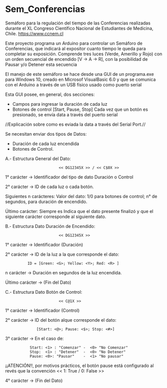# Sem_Conferencias
Semáforo para la regulación del tiempo de las Conferencias realizadas durante el XL Congreso Científico Nacional de Estudiantes de Medicina, Chile. https://www.ccnem.cl

Este proyecto programa un Arduino para controlar un Semáforo de Conferencias,
que indicará al expositor cuanto tiempo le queda para completar su exposición.
Comprende tres luces (Verde, Amerillo y Rojo) con un orden secuencial
de encendido [V -> A -> R], con la posibilidad de Pausar y/o Detener esta secuencia

El manejo de este semáforo se hace desde una GUI de un programa.exe para Windows 10,
creado en Microsof VisualBasic 6.0 y que se comunica con el Arduino a través de un USB físico
usado como puerto serial

Esta GUI posee, en general, dos secciones:
- Campos para ingresar la duración de cada luz
- Botones de control [Start, Pause, Stop]
Cada vez que un botón es presionado, se envía data a través del puerto serial 


//Explicación sobre como es eviada la data a través del Serial Port.//

Se necesitan enviar dos tipos de Datos:
- Duración de cada luz encendida
- Botones de Control.

A.- Estructura General del Dato:

                            << DG12345X >> / << C$0X >>

1° carácter -> Identificador del tipo de dato Duración <D> o Control <C>

2° carácter -> ID de cada luz o cada botón.

Siguientes n carácteres: Valor del dato: 1/0 para botones de control; n° de
                        segundos, para duración de encendido.

Último carácter: Siempre es <X>
                Indica que el dato presente finalizó y que el siguiente carácter
                corresponde al siguiente dato.




B.- Estructura Dato Duración de Encendido:

                            << DG12345X >>

1° carácter -> Identificador <D> (Duración)

2° carácter -> ID de la luz a la que corresponde el dato: 

              ID = [Green: <G>; Yellow: <Y>; Red: <R> ] 

n carácter  -> Duración en segundos de la luz encendida.

Último carácter ->  <X> (Fin del Dato)





C.- Estructura Dato Botón de Control:

                            << C@1X >>

1° carácter -> Identificador <C> (Control)

2° carácter -> ID del botón alque corresponde el dato: 

                  [Start: <@>; Pause: <$>; Stop: <#>]

3° carácter  -> En el caso de:
               
               Start: <1> : "Comenzar" -  <0> "No Comenzar"
               Stop:  <1> : "Detener"  -  <0> "No Detener"
               Pause: <0>: "Pausar"    -  <1> "No pausar"

¡¡ATENCIÓN!!, por motivos prácticos, el botón pause está configurado al revés
que la convención << 1: True / 0: False >>


4° carácter ->  <X> (Fin del Dato)
